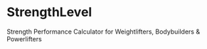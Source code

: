 # StrengthLevel

Strength Performance Calculator for Weightlifters, Bodybuilders &amp; Powerlifters
